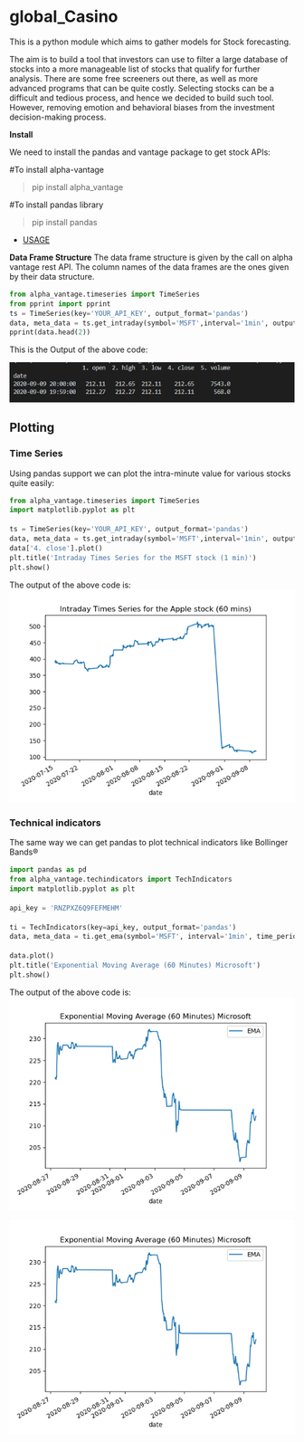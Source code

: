 # global_Casino
This is a python module which aims to gather models for Stock forecasting.

The aim is to build a tool that investors can use to filter a large database of stocks into a more manageable list of stocks that qualify for further analysis. There are some free screeners out there, as well as more advanced programs that can be quite costly. Selecting stocks can be a difficult and tedious process, and hence we decided to build such tool. 
However, removing emotion and behavioral biases from the investment decision-making process.

**Install**

We need to install the pandas and vantage package to get stock APIs:

  #To install alpha-vantage
  >pip install alpha_vantage                                     
  
  #To install pandas library
  >pip install pandas                                                 

 - [USAGE](https://github.com/devang-7/global_Casino/blob/master/Usage.md)
 
 **Data Frame Structure**
The data frame structure is given by the call on alpha vantage rest API. The column names of the data frames are the ones given by their data structure. 
```python
from alpha_vantage.timeseries import TimeSeries
from pprint import pprint
ts = TimeSeries(key='YOUR_API_KEY', output_format='pandas')
data, meta_data = ts.get_intraday(symbol='MSFT',interval='1min', outputsize='full')
pprint(data.head(2))
```

This is the Output of the above code:

![alt text](https://github.com/devang-7/global_Casino/blob/master/Images/DATA_usage.png)
## Plotting
### Time Series
Using pandas support we can plot the intra-minute value for various stocks quite easily:

```python
from alpha_vantage.timeseries import TimeSeries
import matplotlib.pyplot as plt

ts = TimeSeries(key='YOUR_API_KEY', output_format='pandas')
data, meta_data = ts.get_intraday(symbol='MSFT',interval='1min', outputsize='full')
data['4. close'].plot()
plt.title('Intraday Times Series for the MSFT stock (1 min)')
plt.show()
```
The output of the above code is:
![alt text](https://github.com/devang-7/global_Casino/blob/master/Images/Figure_1.png)


### Technical indicators
The same way we can get pandas to plot technical indicators like Bollinger Bands®

```python
import pandas as pd
from alpha_vantage.techindicators import TechIndicators
import matplotlib.pyplot as plt

api_key = 'RNZPXZ6Q9FEFMEHM'

ti = TechIndicators(key=api_key, output_format='pandas')
data, meta_data = ti.get_ema(symbol='MSFT', interval='1min', time_period=60, series_type='close')

data.plot()
plt.title('Exponential Moving Average (60 Minutes) Microsoft')
plt.show()
```
The output of the above code is:
![alt text](https://github.com/devang-7/global_Casino/blob/master/Images/EMA.png)


![alt text](https://github.com/devang-7/global_Casino/blob/master/Images/EMA.png)


